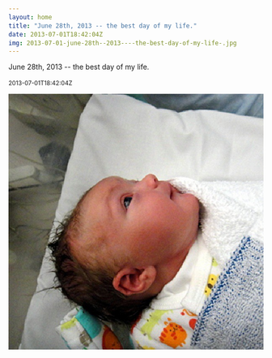 ```yaml
---
layout: home
title: "June 28th, 2013 -- the best day of my life."
date: 2013-07-01T18:42:04Z
img: 2013-07-01-june-28th--2013----the-best-day-of-my-life-.jpg
---
```


June 28th, 2013 -- the best day of my life.

<small>2013-07-01T18:42:04Z</small>

![June 28th, 2013 -- the best day of my life.](2013-07-01-june-28th--2013----the-best-day-of-my-life-.jpg)
